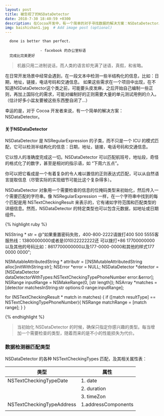 ```yaml
---
layout: post
title: 被忽视了的NSDataDetector
date: 2018-7-30 18:40:59 +0300
description: 在Cocoa开发中，有一个简单的对于寻找数据的解决方案：NSDataDetector。 # Add post description (optional)
img: baishishan1.jpg  # Add image post (optional)
---
```


      done is better than perfect.

                    - facebook 的办公室标语
      完成比完美更好

> 机器只用二进制说话，而人类的语言却充满了谜语，真假，和省略。

在日常开发场景中经常会遇到，在一段文本中检测一些半结构化的信息，比如：日期，地址，链接，电话号码和交通信息。
如果这些需求在一个项目中出现，在不知道NSDataDetector这个类之前，可能要头皮发麻，之后开始自己编制一些正则，再加上国际化的需求，可能对编制好的正则需要大量的单元测试用例的介入。（估计好多小盆友要被这些东西整自闭了...）

幸运的是，对于 Cocoa 开发者来说，有一个简单的解决方案：NSDataDetector。

#### 关于NSDataDetector

NSDataDetector 是 NSRegularExpression 的子类，而不只是一个 ICU 的模式匹配，它可以检测半结构化的信息：日期，地址，链接，电话号码和交通信息。

它以惊人的准确度完成这一切。NSDataDetector 可以匹配航班号，地址段，奇怪的格式化了的数字，甚至是相对的指示语，如 “下周六五点”。

你可以把它看成是一个有着复杂的令人难以置信的正则表达式匹配，可以从自然语言提取信息（尽管实际的实现细节可能比这个复杂得多）。

NSDataDetector 对象用一个需要检查的信息的位掩码类型来初始化，然后传入一个需要匹配的字符串。像 NSRegularExpression 一样，在一个字符串中找到的每个匹配是用 NSTextCheckingResult 来表示的，它有诸如字符范围和匹配类型的详细信息。然而，NSDataDetector 的特定类型也可以包含元数据，如地址或日期组件。

{% highlight ruby %}

  NSString * str = @"如果重置密码失败，400-800-2222请拨打400 500 5555客服热线：13800000000或者是(010)22222222还 可以拨打+86 17700000000以及其他的号码比如：8617700000000以及177-0000-0000和其他的样式177 0000 0000";

  NSMutableAttributedString * attributr = [[NSMutableAttributedString alloc]initWithString:str];
  NSError *error = NULL;
  NSDataDetector *detector = [NSDataDetector dataDetectorWithTypes:NSTextCheckingTypePhoneNumber error:&error];
  NSRange inputRange = NSMakeRange(0, [str length]);
  NSArray *matches = [detector matchesInString:str options:0 range:inputRange];

  for (NSTextCheckingResult * match in matches) {
     if ([match resultType] == NSTextCheckingTypePhoneNumber){
         NSRange matchRange = [match range];
       }
  }
  
{% endhighlight %}
> 当初始化 NSDataDetector 的时候，确保只指定你感兴趣的类型。每当增加一个需要检查的类型，随着而来的是不小的性能损失为代价。


### 数据检测器匹配类型

NSDataDetector 的各种 NSTextCheckingTypes 匹配，及其相关属性表：

| 类型                      | 属性                |
| ------------------------- | ------------------- |
| NSTextCheckingTypeDate    | 1. date             |
|                           | 2. duration         |
|                           | 3. timeZon          |
| NSTextCheckingTypeAddress | 1.addressComponents |
|                           |                     |
